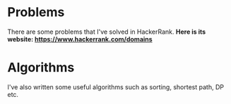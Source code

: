 # Problems
There are some problems that I've solved in HackerRank.
**Here is its website: https://www.hackerrank.com/domains**
# Algorithms
I've also written some useful algorithms such as sorting, shortest path, DP etc.
